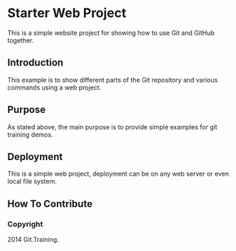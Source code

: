 # Starter Web Project

This is a simple website project for showing how to use Git and GitHub together.

## Introduction

This example is to show different parts of the Git repository and various commands using a web project.
 
## Purpose

As stated above, the main purpose is to provide simple examples for git training demos.
 
## Deployment

This is a simple web project, deployment can be on any web server or even local file system.

## How To Contribute

### Copyright

2014 Git.Training.